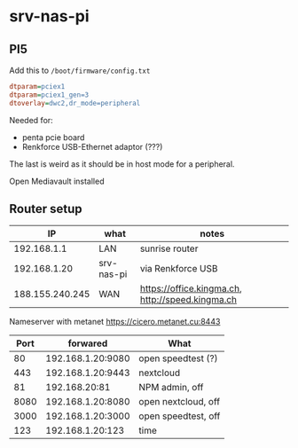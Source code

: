 # srv-nas-pi

## PI5

Add this to `/boot/firmware/config.txt`

```ini
dtparam=pciex1
dtparam=pciex1_gen=3
dtoverlay=dwc2,dr_mode=peripheral
```

Needed for:

- penta pcie board
- Renkforce USB-Ethernet adaptor (???)

The last is weird as it should be in host mode for a peripheral. 

Open Mediavault installed

## Router setup

IP | what | notes
-|-|-
192.168.1.1 | LAN | sunrise router
192.168.1.20 | srv-nas-pi | via Renkforce USB
188.155.240.245 | WAN | https://office.kingma.ch, http://speed.kingma.ch

Nameserver with metanet https://cicero.metanet.cu:8443

Port | forwared | What
-|-|-
80 | 192.168.1.20:9080 | open speedtest (?)
443 | 192.168.1.20:9443 | nextcloud
81 | 192.168.20:81 | NPM admin, off
8080 | 192.168.1.20:8080 | open nextcloud, off
3000 | 192.168.1.20:3000 | open speedtest, off
123 | 192.168.1.20:123 | time
